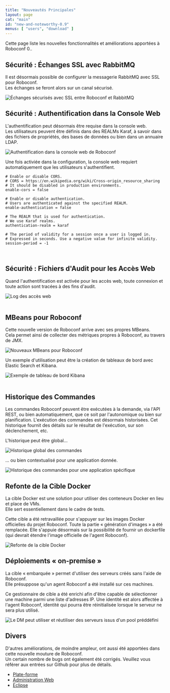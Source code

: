 ```yaml
---
title: "Nouveautés Principales"
layout: page
cat: "main"
id: "new-and-noteworthy-0.9"
menus: [ "users", "download" ]
---
```


Cette page liste les nouvelles fonctionnalités et améliorations apportées à Roboconf 0..


## Sécurité : Échanges SSL avec RabbitMQ

Il est désormais possible de configurer la messagerie RabbitMQ avec SSL pour Roboconf.  
Les échanges se feront alors sur un canal sécurisé.

<img src="/resources/img/nn-0.9-rabbitmq-over-ssl.png" alt="Échanges sécurisés avec SSL entre Roboconf et RabbitMQ" class="gs" />


## Sécurité : Authentification dans la Console Web

L'authentification peut désormais être requise dans la console web.  
Les utilisateurs peuvent être définis dans des REALMs Karaf, à savoir dans des fichiers
de propriétés, des bases de données ou bien dans un annuaire LDAP.

<img src="/resources/img/nn-0.9-authentication-in-the-web-console.png" alt="Authentification dans la console web de Roboconf" class="gs" />

Une fois activiée dans la configuration,
la console web requiert automatiquement que les utilisateurs s'authentifient.

```properties
# Enable or disable CORS.
# CORS = https://en.wikipedia.org/wiki/Cross-origin_resource_sharing
# It should be disabled in production environments.
enable-cors = false

# Enable or disable authentication.
# Users are authenticated against the specified REALM.
enable-authentication = false

# The REALM that is used for authentication.
# We use Karaf realms.
authentication-realm = karaf

# The period of validity for a session once a user is logged in.
# Expressed in seconds. Use a negative value for infinite validity.
session-period = -1
```

<br />



## Sécurité : Fichiers d'Audit pour les Accès Web

Quand l'authentification est activée pour les accès web, toute connexion
et toute action sont tracées à des fins d'audit.

<img src="/resources/img/nn-0.9-audit-files.png" alt="Log des accès web" class="gs" />
<br /><br />


## MBeans pour Roboconf

Cette nouvelle version de Roboconf arrive avec ses propres MBeans.  
Cela permet ainsi de collecter des métriques propres à Roboconf, au travers de JMX.

<img src="/resources/img/nn-0.9-new-mbeans.png" alt="Nouveaux MBeans pour Roboconf" class="gs" />

Un exemple d'utilisation peut être la création de tableaux de bord avec Elastic Search et Kibana.

<img src="/resources/img/nn-0.9-kibana-dashboard-example.png" alt="Exemple de tableau de bord Kibana" class="gs" />
<br /><br />


## Historique des Commandes

Les commandes Roboconf peuvent être exécutées à la demande, via l'API REST, ou bien automatiquement,
que ce soit par l'autonomique ou bien sur planification. L'exécution des commandes est désormais
historisées. Cet historique fournit des détails sur le résultat de l'exécution, sur son déclenchement, etc.

L'historique peut être global...

<img src="/resources/img/nn-0.9-global-commands-history.png" alt="Historique global des commandes" class="gs" />

... ou bien contextualisé pour une application donnée.

<img src="/resources/img/nn-0.9-commands-history-for-an-application.png" alt="Historique des commandes pour une application spécifique" class="gs" />


## Refonte de la Cible Docker

La cible Docker est une solution pour utiliser des conteneurs Docker en lieu et place de VMs.  
Elle sert essentiellement dans le cadre de tests.

Cette cible a été retravaillée pour s'appuyer sur les images Docker officielles du projet Roboconf. Toute la
partie « génération d'images » a été remplacée. Elle s'appuie désormais sur la possibilité de fournir un dockerfile
(qui devrait étendre l'image officielle de l'agent Roboconf).

<img src="/resources/img/nn-0.9-docker-target-v2.png" alt="Refonte de la cible Docker" class="gs" />


## Déploiements « on-premise »

La cible « embarquée » permet d'utiliser des serveurs créés sans l'aide de Roboconf.  
Elle présuppose qu'un agent Roboconf a été installé sur ces machines.

Ce gestionnaire de cible a été enrichi afin d'être capable de sélectionner une machine parmi
une liste d'adresses IP. Une identité est alors affectée à l'agent Roboconf, identité qui pourra
être réinitialisée lorsque le serveur ne sera plus utilisé.

<img src="/resources/img/nn-0.9-on-premise-hosts--fr.png" alt="Le DM peut utiliser et réutiliser des serveurs issus d'un pool préddéfini" class="gs" />


## Divers

D'autres améliorations, de moindre ampleur, ont aussi été apportées dans cette nouvelle mouture de Roboconf.  
Un certain nombre de bugs ont également été corrigés. Veuillez vous référer aux entrées sur Github pour plus de détails.

* [Plate-forme](https://github.com/roboconf/roboconf-platform/issues?utf8=%E2%9C%93&q=milestone%3A0.9)
* [Administration Web](https://github.com/roboconf/roboconf-web-administration/issues?utf8=%E2%9C%93&q=milestone%3A0.9)
* [Eclipse](https://github.com/roboconf/roboconf-eclipse/issues?q=milestone%3A0.9)
